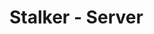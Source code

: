 # Stalker - Server

<!-- TODO scrivere readme -->
<!-- TODO aggiungere badge -->
<!-- TODO aggiungere checkstyle -->
<!-- TODO workflow per linting -->
<!-- TODO workflow per test -->
